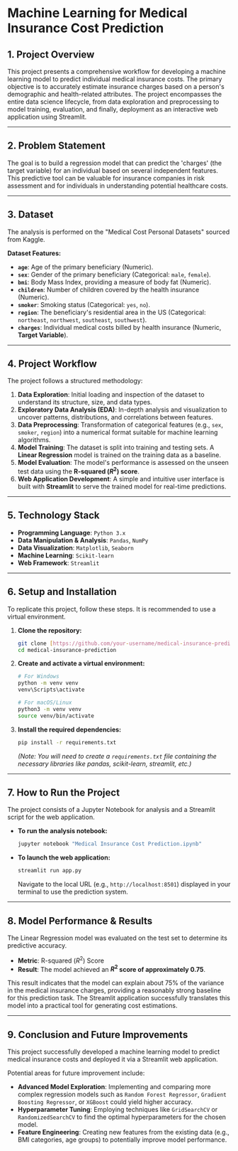 # Machine Learning for Medical Insurance Cost Prediction

## 1. Project Overview

This project presents a comprehensive workflow for developing a machine learning model to predict individual medical insurance costs. The primary objective is to accurately estimate insurance charges based on a person's demographic and health-related attributes. The project encompasses the entire data science lifecycle, from data exploration and preprocessing to model training, evaluation, and finally, deployment as an interactive web application using Streamlit.

---

## 2. Problem Statement

The goal is to build a regression model that can predict the 'charges' (the target variable) for an individual based on several independent features. This predictive tool can be valuable for insurance companies in risk assessment and for individuals in understanding potential healthcare costs.

---

## 3. Dataset

The analysis is performed on the "Medical Cost Personal Datasets" sourced from Kaggle.

**Dataset Features:**
* **`age`**: Age of the primary beneficiary (Numeric).
* **`sex`**: Gender of the primary beneficiary (Categorical: `male`, `female`).
* **`bmi`**: Body Mass Index, providing a measure of body fat (Numeric).
* **`children`**: Number of children covered by the health insurance (Numeric).
* **`smoker`**: Smoking status (Categorical: `yes`, `no`).
* **`region`**: The beneficiary's residential area in the US (Categorical: `northeast`, `northwest`, `southeast`, `southwest`).
* **`charges`**: Individual medical costs billed by health insurance (Numeric, **Target Variable**).

---

## 4. Project Workflow

The project follows a structured methodology:

1.  **Data Exploration**: Initial loading and inspection of the dataset to understand its structure, size, and data types.
2.  **Exploratory Data Analysis (EDA)**: In-depth analysis and visualization to uncover patterns, distributions, and correlations between features.
3.  **Data Preprocessing**: Transformation of categorical features (e.g., `sex`, `smoker`, `region`) into a numerical format suitable for machine learning algorithms.
4.  **Model Training**: The dataset is split into training and testing sets. A **Linear Regression** model is trained on the training data as a baseline.
5.  **Model Evaluation**: The model's performance is assessed on the unseen test data using the **R-squared ($R^2$) score**.
6.  **Web Application Development**: A simple and intuitive user interface is built with **Streamlit** to serve the trained model for real-time predictions.

---

## 5. Technology Stack

* **Programming Language**: `Python 3.x`
* **Data Manipulation & Analysis**: `Pandas`, `NumPy`
* **Data Visualization**: `Matplotlib`, `Seaborn`
* **Machine Learning**: `Scikit-learn`
* **Web Framework**: `Streamlit`

---

## 6. Setup and Installation

To replicate this project, follow these steps. It is recommended to use a virtual environment.

1.  **Clone the repository:**
    ```bash
    git clone [https://github.com/your-username/medical-insurance-prediction.git](https://github.com/your-username/medical-insurance-prediction.git)
    cd medical-insurance-prediction
    ```

2.  **Create and activate a virtual environment:**
    ```bash
    # For Windows
    python -m venv venv
    venv\Scripts\activate

    # For macOS/Linux
    python3 -m venv venv
    source venv/bin/activate
    ```

3.  **Install the required dependencies:**
    ```bash
    pip install -r requirements.txt
    ```
    *(Note: You will need to create a `requirements.txt` file containing the necessary libraries like pandas, scikit-learn, streamlit, etc.)*

---

## 7. How to Run the Project

The project consists of a Jupyter Notebook for analysis and a Streamlit script for the web application.

* **To run the analysis notebook:**
    ```bash
    jupyter notebook "Medical Insurance Cost Prediction.ipynb"
    ```

* **To launch the web application:**
    ```bash
    streamlit run app.py
    ```
    Navigate to the local URL (e.g., `http://localhost:8501`) displayed in your terminal to use the prediction system.

---

## 8. Model Performance & Results

The Linear Regression model was evaluated on the test set to determine its predictive accuracy.

* **Metric**: R-squared ($R^2$) Score
* **Result**: The model achieved an **$R^2$ score of approximately 0.75**.

This result indicates that the model can explain about 75% of the variance in the medical insurance charges, providing a reasonably strong baseline for this prediction task. The Streamlit application successfully translates this model into a practical tool for generating cost estimations.

---

## 9. Conclusion and Future Improvements

This project successfully developed a machine learning model to predict medical insurance costs and deployed it via a Streamlit web application.

Potential areas for future improvement include:
* **Advanced Model Exploration**: Implementing and comparing more complex regression models such as `Random Forest Regressor`, `Gradient Boosting Regressor`, or `XGBoost` could yield higher accuracy.
* **Hyperparameter Tuning**: Employing techniques like `GridSearchCV` or `RandomizedSearchCV` to find the optimal hyperparameters for the chosen model.
* **Feature Engineering**: Creating new features from the existing data (e.g., BMI categories, age groups) to potentially improve model performance.